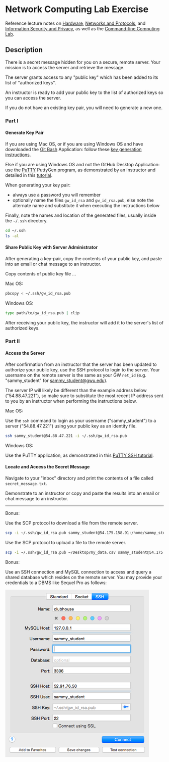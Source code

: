 # Network Computing Lab Exercise

Reference lecture notes on
 [Hardware](/notes/information-system-components/hardware.md),
 [Networks and Protocols](/notes/information-system-components/networks-and-protocols.md),
 and [Information Security and Privacy](/notes/information-security-and-privacy.md), as well as the [Command-line Computing Lab](/assignments/lab/command-line-computing.md).

## Description

There is a secret message hidden for you on a secure, remote server. Your mission is to access the server and retrieve the message.

The server grants access to any "public key"
 which has been added to its list of "authorized keys".

An instructor is ready to add your public key to the list of authorized keys so you can access the server.

If you do not have an existing key pair, you will need to generate a new one.

### Part I

#### Generate Key Pair

If you are using Mac OS,
 or if you are using Windows OS and have downloaded the [Git Bash](https://git-for-windows.github.io/) Application:
  follow these [key generation instructions](https://help.github.com/articles/generating-ssh-keys/).

Else if you are using Windows OS and not the GitHub Desktop Application:
  use the [PuTTY](http://www.chiark.greenend.org.uk/~sgtatham/putty/download.html) PuttyGen program, as demonstrated by an instructor and detailed in this [tutorial](https://docs.joyent.com/public-cloud/getting-started/ssh-keys/generating-an-ssh-key-manually/manually-generating-your-ssh-key-in-windows).

When generating your key pair:
  + always use a password you will remember
  + optionally name the files `gw_id_rsa` and `gw_id_rsa.pub`, else note the alternate name and substitute it when executing the instructions below

Finally, note the names and location of the generated files, usually inside the `~/.ssh` directory.

```` sh
cd ~/.ssh
ls -al
````

#### Share Public Key with Server Administrator

After generating a key-pair, copy the contents of your public key, and paste into an email or chat message to an instructor.

Copy contents of public key file ...

Mac OS:

```` sh
pbcopy < ~/.ssh/gw_id_rsa.pub
````

Windows OS:

```` sh
type path/to/gw_id_rsa.pub | clip
````






After receiving your public key, the instructor will add it to the server's list of authorized keys.





















### Part II

#### Access the Server

After confirmation from an instructor that the server has been updated to authorize your public key,
 use the SSH protocol to login to the server.
 Your username on the remote server is the same as your GW `net_id` (e.g. "sammy_student" for sammy_student@gwu.edu).

The server IP will likely be different than the example address below ("54.88.47.221"), so make sure to substitute the most recent IP address sent to you by an instructor when performing the instructions below.

Mac OS:

Use the `ssh` command to login as your username ("sammy_student") to a server ("54.88.47.221") using your public key as an identity file.

```` sh
ssh sammy_student@54.88.47.221 -i ~/.ssh/gw_id_rsa.pub
````

Windows OS:

Use the PuTTY application, as demonstrated in this [PuTTY SSH tutorial](https://docs.joyent.com/public-cloud/instances/connecting/ssh-from-windows).

#### Locate and Access the Secret Message

Navigate to your "inbox" directory and print the contents of a file called `secret_message.txt`.

Demonstrate to an instructor or copy and paste the results into an email or chat message to an instructor.









<hr>

Bonus:

Use the SCP protocol to download a file from the remote server.

```` sh
scp -i ~/.ssh/gw_id_rsa.pub sammy_student@54.175.158.91:/home/sammy_student/inbox/secret_message.txt ~/Desktop/
````

Use the SCP protocol to upload a file to the remote server.

```` sh
scp -i ~/.ssh/gw_id_rsa.pub ~/Desktop/my_data.csv sammy_student@54.175.158.91:/home/sammy_student/outbox/
````

Bonus:

Use an SSH connection and MySQL connection to access and query a shared database which resides on the remote server. You may provide your credentials to a DBMS like Sequel Pro as follows:

![use the same ssh credentials as before clicking on a button that looks like a key to select your public key file; for a mysql connection use the same username as ssh but leave the password blank](/resources/images/sequel-pro-ssh-mysql-connection-credentials.png)
